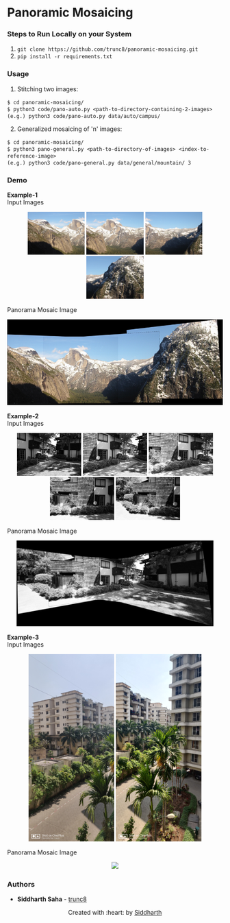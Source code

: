 # Panoramic Mosaicing

### Steps to Run Locally on your System
1. `git clone https://github.com/trunc8/panoramic-mosaicing.git`
2. `pip install -r requirements.txt`

### Usage
1. Stitching two images: 
```
$ cd panoramic-mosaicing/
$ python3 code/pano-auto.py <path-to-directory-containing-2-images>
(e.g.) python3 code/pano-auto.py data/auto/campus/
```
2. Generalized mosaicing of 'n' images:
```
$ cd panoramic-mosaicing/
$ python3 pano-general.py <path-to-directory-of-images> <index-to-reference-image>
(e.g.) python3 code/pano-general.py data/general/mountain/ 3
```

### Demo
**Example-1**  
Input Images
<p align="center"> 
<img src="data/general/yosemite/1.jpg" height="100">
<img src="data/general/yosemite/2.jpg" height="100">
<img src="data/general/yosemite/3.jpg" height="100">
<img src="data/general/yosemite/4.jpg" height="100">
</p>
Panorama Mosaic Image
<p align="center">
    <img src="results/pano-general-results/yosemite/auto_yosemite_ref_2.jpg" height="200">
</p>

**Example-2**  
Input Images
<p align="center"> 
<img src="data/general/yard/1.jpg" height="100">
<img src="data/general/yard/2.jpg" height="100">
<img src="data/general/yard/3.jpg" height="100">
<img src="data/general/yard/4.jpg" height="100">
<img src="data/general/yard/5.jpg" height="100">
</p>
Panorama Mosaic Image
<p align="center">
    <img src="results/pano-general-results/yard/auto_yard_ref_3.jpg" height="200">
</p>

**Example-3**  
Input Images
<p align="center"> 
<img src="data/auto/society/1.jpg" width="200">
<img src="data/auto/society/2.jpg" width="200">
</p>
Panorama Mosaic Image
<p align="center">
    <img src="results/pano-auto-results/society/auto_society_I1_reference.jpg" width="400">
</p>

### Authors

* **Siddharth Saha** - [trunc8](https://github.com/trunc8)

<p align='center'>Created with :heart: by <a href="https://www.linkedin.com/in/sahasiddharth611/">Siddharth</a></p>
